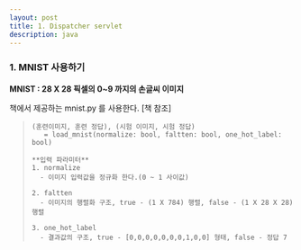 ```yaml
---
layout: post  
title: 1. Dispatcher servlet
description: java
---
```


### 1. MNIST 사용하기
**MNIST : 28 X 28 픽셀의 0~9 까지의 손글씨 이미지**

책에서 제공하는 mnist.py 를 사용한다. [책 참조]
> ~~~
> (훈련이미지, 훈련 정답), (시험 이미지, 시험 정답) 
>    = load_mnist(normalize: bool, faltten: bool, one_hot_label: bool)
> 
> **입력 파라미터**
> 1. normalize
>   - 이미지 입력값을 정규화 한다.(0 ~ 1 사이값)
> 
> 2. faltten
>   - 이미지의 행렬화 구조, true - (1 X 784) 행렬, false - (1 X 28 X 28) 행렬
> 
> 3. one_hot_label
>   - 결과값의 구조, true - [0,0,0,0,0,0,0,1,0,0] 형태, false - 정답 7
> ~~~
